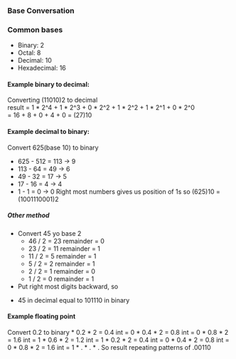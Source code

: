 ### Base Conversation

### Common bases
- Binary:       2 
- Octal:        8
- Decimal:     10
- Hexadecimal: 16

#### Example binary to decimal: 
Converting  (11010)2 to decimal  
result = 1 * 2^4 + 1 * 2^3 + 0 * 2^2 + 1 * 2^2 + 1 * 2^1 + 0 * 2^0  
= 16 + 8 + 0 + 4 + 0 = (27)10

#### Example decimal to binary: 
Convert 625(base 10) to binary  
- 625 - 512 = 113 -> 9
- 113 -  64 =  49 -> 6
-  49 -  32 =  17 -> 5
-  17 -  16 =   4 -> 4
-   1 -   1 =   0 -> 0 
Right most numbers gives us position of 1s so
(625)10 = (1001110001)2

##### Other method
- Convert 45 yo base 2
    * 46 / 2 = 23 remainder = 0
    * 23 / 2 = 11 remainder = 1
    * 11 / 2 =  5 remainder = 1
    *  5 / 2 =  2 remainder = 1
    *  2 / 2 =  1 remainder = 0
    *  1 / 2 =  0 remainder = 1
- Put right most digits backward, so 
 * 45 in decimal equal to 101110 in binary

#### Example floating point
Convert 0.2 to binary 
    * 0.2 * 2 = 0.4 int = 0
    * 0.4 * 2 = 0.8 int = 0
    * 0.8 * 2 = 1.6 int = 1
    * 0.6 * 2 = 1.2 int = 1
    * 0.2 * 2 = 0.4 int = 0
    * 0.4 * 2 = 0.8 int = 0
    * 0.8 * 2 = 1.6 int = 1
    *         .
    *         .
    *         .
So result repeating patterns of .00110 
